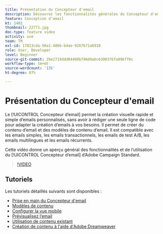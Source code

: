 ```yaml
---
title: Présentation du Concepteur d'email
description: Découvrez les fonctionnalités générales du Concepteur d'email et comment créer entièrement un email.
feature: Conception d’email
kt: 1402
thumbnail: 22771.jpg
doc-type: feature video
activity: use
team: TM
exl-id: 17813cda-50a1-406b-b4ae-9267671a6910
role: User, Developer
level: Beginner
source-git-commit: 2be2719ddd84490b796d9abc6300376fa896ff0c
workflow-type: tm+mt
source-wordcount: '131'
ht-degree: 87%

---
```


# Présentation du Concepteur d&#39;email

Le [!UICONTROL Concepteur d’email] permet la création visuelle rapide et simple d’emails personnalisés, sans avoir à rédiger une seule ligne de code pour adapter la création d’emails à vos besoins. Il permet de créer du contenu d’email et des modèles de contenu d’email. Il est compatible avec les emails simples, les emails transactionnels, les emails de test A/B, les emails multilingues et les emails récurrents.

Cette vidéo donne un aperçu général des fonctionnalités et de l’utilisation du [!UICONTROL Concepteur d’email] d’Adobe Campaign Standard.

>[!VIDEO](https://video.tv.adobe.com/v/22771?quality=12)

## Tutoriels

Les tutoriels détaillés suivants sont disponibles :

* [Prise en main du Concepteur d&#39;email](/help/designing-content/email-designer/getting-started-with-the-email-designer.md)
* [Modèles de contenu ](/help/designing-content/email-designer/email-content-templates.md)
* [Configurer la vue mobile](/help/designing-content/email-designer/configure-the-mobile-view.md)
* [Prévisualisez l’email](/help/designing-content/email-designer/preview-your-email.md)
* [Utilisation de contenu existant](/help/designing-content/email-designer/working-with-existing-content.md)
* [Création de contenu à l&#39;aide d&#39;Adobe Dreamweaver](/help/designing-content/email-designer/dreamweaver-integration.md)
